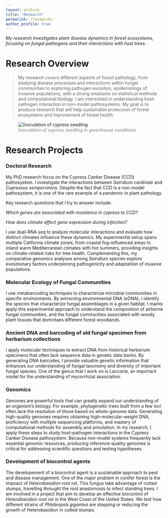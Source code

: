```yaml
---
layout: archive
title: "Research"
permalink: /research/
author_profile: true
---
```

_My research investigates plant disease dynamics in forest ecosystems, focusing on fungal pathogens and their interactions with host trees._

# Research Overview 

> My research covers different aspects of forest pathology, from studying disease processes and interactions within fungal communities to exploring pathogen evolution, epidemiology of invasive populations, with a strong emphasis on statistical methods and computational biology. I am interestted in understanding host-pathogen interaction in non-model pathosystems. My goal is to produce research that will help sustainable protecioon of forest ecosystems and improvement of forest health. 

<figure>
  <img src="images/bio-photo-2.jpg"
       alt="Inoculation of cypress seedling">
  <figcaption style="color:gray"><em>
    Inoculation of cypress seedling in greenhouse conditions.
  </em></figcaption>
</figure>

# Research Projects

### Doctoral Research
My PhD research focus on the Cypress Canker Disease (CCD) pathosystem. I investigate the interactions between _Seiridium cardinale_ and _Cupressus sempervirens_. Despite the fact that CCD is a non-model pathosystem, it is one of the rare example of a pandemic in plant pathology.    

Key research questions that I try to answer include:

_Which genes are associated with resistance in cypress to CCD?_

_How does climate affect gene expression during infection?_

I use dual-RNA seq to analyze molecular interactions and evaluate how distinct climates influence these dynamics. My experimental setup spans multiple California climate zones, from coastal fog-influenced areas to inland warm Mediterranean climates with hot summers, providing insights on climate-related risks for tree health.
Complementing this, my comparative genomics analyses among _Seiridium_ species explore evolutionary factors underpinning pathogenicity and adaptatiion of invasive populations. 

### Molecular Ecology of Fungal Communities
I use metabarcoding techniques to characterize microbial communities in specific environments. By extracting environmental DNA (eDNA), I identify the species that characterize fungal assemblages in a given habitat. I mainly apply this experimental approach to understand the composition of airborne fungal communities, and the fungal communities associated with woody plant tissues that domintaes different forest woodlands. 

### Ancient DNA and barcoding of old fungal specimen from herbarium collections
I apply molecular techniques to extract DNA from historical herbarium specimens that often lack sequence data in genetic data banks. By generating DNA barcodes, I provide valuable genetic information that enhances our understanding of fungal taxonomy and diversity of important fungal species. One of the genus that I work on is _Laccaria_, an important model for the understanding of mycorrhizal association. 

### Genomics
Genomes are powerful tools that can greatly expand our understanding of an organism’s biology. For example, phylogenetic trees built from a few loci often lack the resolution of those based on whole-genome data. Generating high-quality genomes requires obtaining high–molecular-weight DNA, proficiency with multiple sequencing platforms, and mastery of computational methods for assembly and annotation. In my research, I apply these steps to study host–pathogen interactions in the Cypress Canker Disease pathosystem. Because non-model systems frequently lack essential genomic resources, producing reference-quality genomes is critical for addressing scientific questions and testing hypotheses.

### Development of biocontrol agents
The developement of a biocontrol agent is a sustainable approach to pest and disease management. One of the major problem in conifer forest is the impoact of _Heterobasidion_ root rot. This fungus take advantage of cutted stumps, travelling throught the root anastomosis to infect standing trees. 
I am involved in a project that aim to develop an effective biocontrol of _Heterobasidion_ root rot in the West Coast of the United States. We test how different strains of _Phlebiopsis gigantea_ are stopping or reducing the growth of Heterobasidion in cutted stumps.  

